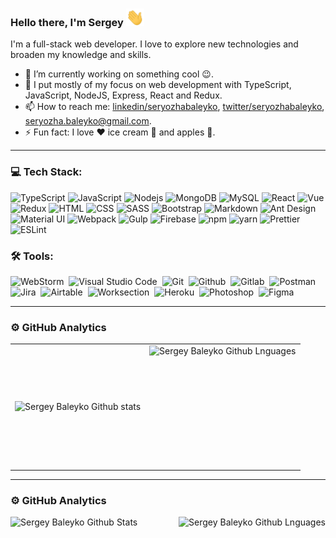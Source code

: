 <h3>Hello there, I'm Sergey <img src="https://raw.githubusercontent.com/ABSphreak/ABSphreak/master/gifs/Hi.gif" width="29" /></h3>

<p>I'm a full-stack web developer. I love to explore new technologies and broaden my knowledge and skills.</p>

-   🔭 I’m currently working on something cool :wink:.
-   🌱 I put mostly of my focus on web development with TypeScript, JavaScript, NodeJS, Express, React and Redux.
-   📫 How to reach me: [linkedin/seryozhabaleyko](https://www.linkedin.com/in/seryozhabaleyko), [twitter/seryozhabaleyko](https://twitter.com/seryozhabaleyko), [seryozha.baleyko@gmail.com](mailto:seryozha.baleyko@gmail.com).
-   ⚡ Fun fact: I love :heart: ice cream 🍨 and apples 🍏.

---

<h3>💻 Tech Stack:</h3>

<p>
<img alt="TypeScript" src="https://img.shields.io/badge/-TypeScript-black?style=social&logo=typescript&logoColor=007ACC" />

<img alt="JavaScript" src="https://img.shields.io/badge/-JavaScript-black?style=social&logo=javascript&logoColor=F7DF1E" />

<img alt="Nodejs" src="https://img.shields.io/badge/-Nodejs-black?style=social&logo=Nodemon" />

<img alt="MongoDB" src="https://img.shields.io/badge/-MongoDB-black?style=social&logo=mongodb&logoColor=47A248" />

<img alt="MySQL" src="https://img.shields.io/badge/-MySQL-black?style=social&logo=mysql" />

<img alt="React" src="https://img.shields.io/badge/-React-black?style=social&logo=react&logoColor=61DAFB" />

<img alt="Vue" src="https://img.shields.io/badge/-Vue-black?style=social&logo=Vuetify&logoColor=61DAFB" />

<img alt="Redux" src="https://img.shields.io/badge/-Redux-black?style=social&logo=redux" />

<img alt="HTML" src="https://img.shields.io/badge/-HTML-black?style=social&logo=html5" />

<img alt="CSS" src="https://img.shields.io/badge/-CSS-black?style=social&logo=css3" />

<img alt="SASS" src="https://img.shields.io/badge/-SASS-black?style=social&logo=sass" />

<img alt="Bootstrap" src="https://img.shields.io/badge/-Bootstrap-black?style=social&logo=bootstrap" />

<img alt="Markdown" src="https://img.shields.io/badge/-Markdown-black?style=social&logo=markdown" />

<img alt="Ant Design" src="https://img.shields.io/badge/-Ant%20Design-black?style=social&logo=Ant Design" />

<img alt="Material UI" src="https://img.shields.io/badge/-Material%20UI-black?style=social&logo=material-ui" />

<img alt="Webpack" src="https://img.shields.io/badge/-Webpack-black?style=social&logo=webpack" />

<img alt="Gulp" src="https://img.shields.io/badge/-Gulp-black?style=social&logo=gulp" />

<img alt="Firebase" src="https://img.shields.io/badge/-Firebase-black?style=social&logo=firebase&logoColor=FFCA28" />

<img alt="npm" src="https://img.shields.io/badge/-npm-black?style=social&logo=npm&logoColor=CB3837" />

<img alt="yarn" src="https://img.shields.io/badge/-yarn-black?style=social&logo=yarn&logoColor=2C8EBB" />

<img alt="Prettier" src="https://img.shields.io/badge/-Prettier-black?style=social&logo=prettier&logoColor=F7B93E" />

<img alt="ESLint" src="https://img.shields.io/badge/-ESLint-black?style=social&logo=ESLint&logoColor=4B32C3" />
</p>

### 🛠 Tools:

<img alt="WebStorm" src="https://img.shields.io/badge/-WebStorm-black?style=for-the-badge&logo=webstorm&logoColor=fff" />&nbsp;
<img alt="Visual Studio Code" src="https://img.shields.io/badge/vs code-007ACC.svg?&style=for-the-badge&logo=visual-studio-code&logoColor=fff" />&nbsp;
<img alt="Git" src="https://img.shields.io/badge/git-F05033.svg?&style=for-the-badge&logo=git&logoColor=fff" />&nbsp;
<img alt="Github" src="https://img.shields.io/badge/github-000.svg?&style=for-the-badge&logo=github&logoColor=fff" />&nbsp;
<img alt="Gitlab" src="https://img.shields.io/badge/gitlab-380D75.svg?&style=for-the-badge&logo=gitlab&logoColor=fff" />&nbsp;
<img alt="Postman" src="https://img.shields.io/badge/postman-FF6C37.svg?style=for-the-badge&logo=postman&logoColor=fff" />
<img alt="Jira" src="https://img.shields.io/badge/jira-2D80FF.svg?&style=for-the-badge&logo=jira&logoColor=fff" />&nbsp;
<img alt="Airtable" src="https://img.shields.io/badge/airtable-18BFFF.svg?&style=for-the-badge&logo=airtable&logoColor=fff" />&nbsp;
<img alt="Worksection" src="https://img.shields.io/badge/worksection-00D564.svg?&style=for-the-badge&logo=wattpad&logoColor=fff" />&nbsp;
<img alt="Heroku" src="https://img.shields.io/badge/heroku-5920B1.svg?&style=for-the-badge&logo=heroku&logoColor=fff" />&nbsp;
<img alt="Photoshop" src="https://img.shields.io/badge/photoshop-31A8FF.svg?&style=for-the-badge&logo=adobe-photoshop&logoColor=fff" />&nbsp;
<img alt="Figma" src="https://img.shields.io/badge/figma-F24E1E.svg?&style=for-the-badge&logo=figma&logoColor=fff" />&nbsp;

---

### ⚙️ GitHub Analytics

<table>
  <tr>
    <td>
      <img align="left" src="https://github-readme-streak-stats.herokuapp.com/?user=seryozhabaleyko&theme=algolia" alt="Sergey Baleyko Github stats" />
    </td>
    <td>
      <img height="195px" align="right" alt="Sergey Baleyko Github Lnguages" src="https://github-readme-stats-eight-theta.vercel.app/api/top-langs/?username=seryozhabaleyko&theme=algolia&layout=compact" />
    </td>
  </tr>
</table>

---

<h3>⚙️ GitHub Analytics</h3>

<p>
<img height="160em" align="left" alt="Sergey Baleyko Github Stats" src="https://github-readme-stats.vercel.app/api?username=seryozhabaleyko&show_icons=true" />

<img height="160em" align="right" alt="Sergey Baleyko Github Lnguages" src="https://github-readme-stats-eight-theta.vercel.app/api/top-langs/?username=seryozhabaleyko&layout=compact" />
</p>

<!--
**seryozhabaleyko/seryozhabaleyko** is a ✨ _special_ ✨ repository because its `README.md` (this file) appears on your GitHub profile.

Here are some ideas to get you started:

- 🔭 I’m currently working on ...
- 🌱 I’m currently learning ...
- 👯 I’m looking to collaborate on ...
- 🤔 I’m looking for help with ...
- 💬 Ask me about ...
- 📫 How to reach me: ...
- 😄 Pronouns: ...
- ⚡ Fun fact: ...
-->
